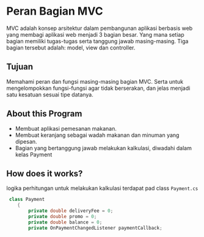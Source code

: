 ﻿# Peran Bagian MVC
MVC adalah konsep arsitektur dalam pembangunan aplikasi berbasis web yang membagi aplikasi web menjadi 3 bagian besar. Yang mana setiap bagian memiliki tugas-tugas serta tanggung jawab masing-masing. Tiga bagian tersebut adalah: model, view dan controller.

## Tujuan
Memahami peran dan fungsi masing-masing bagian MVC. Serta untuk mengelompokkan fungsi-fungsi agar tidak berserakan, dan jelas menjadi satu kesatuan sesuai tipe datanya.

## About this Program
- Membuat aplikasi pemesanan makanan.
- Membuat keranjang sebagai wadah makanan dan minuman yang dipesan.
- Bagian yang bertanggung jawab melakukan kalkulasi, diwadahi dalam kelas Payment

## How does it works?
logika perhitungan untuk melakukan kalkulasi terdapat pad class `Payment.cs`

``` csharp
 class Payment
    {
        private double deliveryFee = 0;
        private double promo = 0;
        private double balance = 0;
        private OnPaymentChangedListener paymentCallback;
```


